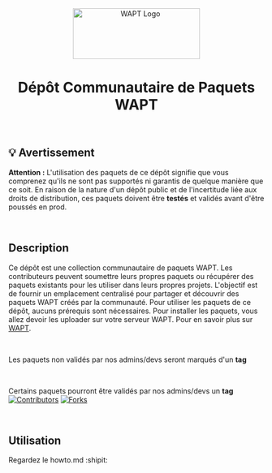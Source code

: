 <div align="center">
  <img src="https://www.wapt.fr/fr/doc/_images/icon_wapt_all.png" alt="WAPT Logo" width="250" height="100">
</div>


<div align="center">
  <h1>Dépôt Communautaire de Paquets WAPT</h1>
</div>



</br>


## :bulb: Avertissement

**Attention :** L'utilisation des paquets de ce dépôt signifie que vous comprenez qu'ils ne sont pas supportés ni garantis de quelque manière que ce soit. En raison de la nature d'un dépôt public et de l'incertitude liée aux droits de distribution, ces paquets doivent être **testés** et validés avant d'être poussés en prod.


</br>



## Description

Ce dépôt est une collection communautaire de paquets WAPT. Les contributeurs peuvent soumettre leurs propres paquets ou récupérer des paquets existants pour les utiliser dans leurs propres projets. L'objectif est de fournir un emplacement centralisé pour partager et découvrir des paquets WAPT créés par la communauté.
Pour utiliser les paquets de ce dépôt, aucuns prérequis sont nécessaires. 
Pour installer les paquets, vous allez devoir les uploader sur votre serveur WAPT.
Pour en savoir plus sur [WAPT](https://www.tranquil.it/wapt/).


</br>

Les paquets non validés par nos admins/devs seront marqués d'un **tag** 


</br>

Certains paquets pourront être validés par nos admins/devs un **tag**
[![Contributors][contributors-shield]][contributors-url]
[![Forks][forks-shield]][forks-url]





</br>



## Utilisation

Regardez le howto.md :shipit:


<!-- MARKDOWN LINKS & IMAGES -->
<!-- https://www.markdownguide.org/basic-syntax/#reference-style-links -->
[contributors-shield]: https://img.shields.io/github/contributors/othneildrew/Best-README-Template.svg?style=for-the-badge
[contributors-url]: https://github.com/othneildrew/Best-README-Template/graphs/contributors
[forks-shield]: https://img.shields.io/github/forks/othneildrew/Best-README-Template.svg?style=for-the-badge
[forks-url]: https://github.com/comitari/wapt-packages/forks
[stars-shield]: https://img.shields.io/github/stars/othneildrew/Best-README-Template.svg?style=for-the-badge
[stars-url]: https://github.com/othneildrew/Best-README-Template/stargazers
[issues-shield]: https://img.shields.io/github/issues/othneildrew/Best-README-Template.svg?style=for-the-badge
[issues-url]: https://github.com/othneildrew/Best-README-Template/issues
[license-shield]: https://img.shields.io/github/license/othneildrew/Best-README-Template.svg?style=for-the-badge
[license-url]: https://github.com/othneildrew/Best-README-Template/blob/master/LICENSE.txt
[linkedin-shield]: https://img.shields.io/badge/-LinkedIn-black.svg?style=for-the-badge&logo=linkedin&colorB=555
[linkedin-url]: https://linkedin.com/in/othneildrew
[product-screenshot]: images/screenshot.png
[Next.js]: https://img.shields.io/badge/next.js-000000?style=for-the-badge&logo=nextdotjs&logoColor=white
[Next-url]: https://nextjs.org/
[React.js]: https://img.shields.io/badge/React-20232A?style=for-the-badge&logo=react&logoColor=61DAFB
[React-url]: https://reactjs.org/
[Vue.js]: https://img.shields.io/badge/Vue.js-35495E?style=for-the-badge&logo=vuedotjs&logoColor=4FC08D
[Vue-url]: https://vuejs.org/
[Angular.io]: https://img.shields.io/badge/Angular-DD0031?style=for-the-badge&logo=angular&logoColor=white
[Angular-url]: https://angular.io/
[Svelte.dev]: https://img.shields.io/badge/Svelte-4A4A55?style=for-the-badge&logo=svelte&logoColor=FF3E00
[Svelte-url]: https://svelte.dev/
[Laravel.com]: https://img.shields.io/badge/Laravel-FF2D20?style=for-the-badge&logo=laravel&logoColor=white
[Laravel-url]: https://laravel.com
[Bootstrap.com]: https://img.shields.io/badge/Bootstrap-563D7C?style=for-the-badge&logo=bootstrap&logoColor=white
[Bootstrap-url]: https://getbootstrap.com
[JQuery.com]: https://img.shields.io/badge/jQuery-0769AD?style=for-the-badge&logo=jquery&logoColor=white
[JQuery-url]: https://jquery.com 
